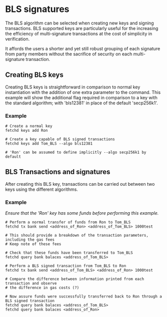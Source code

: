 # BLS signatures

The BLS algorithm can be selected when creating new keys and signing transactions. BLS supported keys are particularly useful for the increasing the efficiency of multi-signature transactions at the cost of simplicity in verification.

It affords the users a shorter and yet still robust grouping of each signature from party members without the sacrifice of security on each multi-signature transaction.

## Creating BLS keys
Creating BLS keys is straightforward in comparison to normal key instantiation with the addition of one extra parameter to the command. This example will show the additional flag required in comparison to a key with the standard algorithm; with 'bls12381' in place of the default 'secp256k1'.

### Example
```
# Create a normal key
fetchd keys add Ron

# Create a key capable of BLS signed transactions
fetchd keys add Tom_BLS --algo bls12381

# 'Ron' can be assumed to define implicitly --algo secp256k1 by default
```

## BLS Transactions and signatures
After creating this BLS key, transactions can be carried out between two keys using the different algorithms.


### Example
*Ensure that the 'Ron' key has some funds before performing this example.*

```
# Perform a normal transfer of funds from Ron to Tom_BLS
fetchd tx bank send <address_of_Ron> <address_of_Tom_BLS> 1000test

# This should provide a breakdown of the transaction parameters, including the gas fees
# Keep note of these fees

# Check that these funds have been transferred to Tom_BLS
fetchd query bank balaces <address_of_Tom_BLS>

# Perform a BLS signed transaction from Tom_BLS to Ron
fetchd tx bank send <address_of_Tom_BLS> <address_of_Ron> 1000test

# Compare the difference between information printed from each transaction and observe
# the difference in gas costs (?)

# Now assure funds were successfully transferred back to Ron through a BLS signed transaction 
fetchd query bank balaces <address_of_Tom_BLS>
fetchd query bank balaces <address_of_Ron>
```
